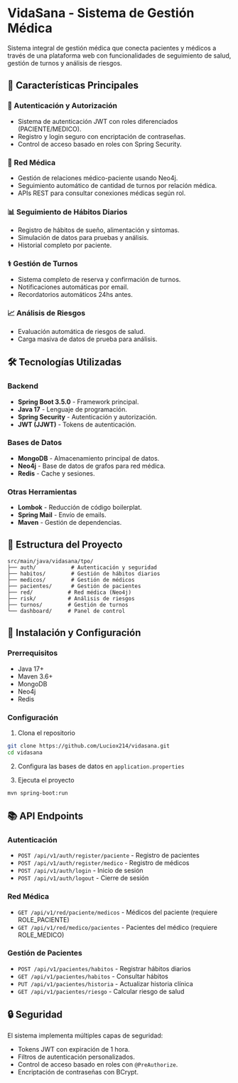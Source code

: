# VidaSana - Sistema de Gestión Médica

Sistema integral de gestión médica que conecta pacientes y médicos a través de una plataforma web con funcionalidades de seguimiento de salud, gestión de turnos y análisis de riesgos.

## 🚀 Características Principales

### 🔐 Autenticación y Autorización
- Sistema de autenticación JWT con roles diferenciados (PACIENTE/MEDICO).
- Registro y login seguro con encriptación de contraseñas.
- Control de acceso basado en roles con Spring Security.

### 🏥 Red Médica
- Gestión de relaciones médico-paciente usando Neo4j.
- Seguimiento automático de cantidad de turnos por relación médica.
- APIs REST para consultar conexiones médicas según rol.

### 📊 Seguimiento de Hábitos Diarios
- Registro de hábitos de sueño, alimentación y síntomas.
- Simulación de datos para pruebas y análisis.
- Historial completo por paciente.

### ⚕️ Gestión de Turnos
- Sistema completo de reserva y confirmación de turnos.
- Notificaciones automáticas por email.
- Recordatorios automáticos 24hs antes.

### 📈 Análisis de Riesgos
- Evaluación automática de riesgos de salud.
- Carga masiva de datos de prueba para análisis.

## 🛠️ Tecnologías Utilizadas

### Backend
- **Spring Boot 3.5.0** - Framework principal.
- **Java 17** - Lenguaje de programación.
- **Spring Security** - Autenticación y autorización.
- **JWT (JJWT)** - Tokens de autenticación.

### Bases de Datos
- **MongoDB** - Almacenamiento principal de datos.
- **Neo4j** - Base de datos de grafos para red médica.
- **Redis** - Cache y sesiones.

### Otras Herramientas
- **Lombok** - Reducción de código boilerplat.
- **Spring Mail** - Envío de emails.
- **Maven** - Gestión de dependencias.

## 📁 Estructura del Proyecto

```
src/main/java/vidasana/tpo/
├── auth/           # Autenticación y seguridad
├── habitos/        # Gestión de hábitos diarios
├── medicos/        # Gestión de médicos
├── pacientes/      # Gestión de pacientes
├── red/           # Red médica (Neo4j)
├── risk/          # Análisis de riesgos
├── turnos/        # Gestión de turnos
└── dashboard/     # Panel de control
```

## 🚀 Instalación y Configuración

### Prerrequisitos
- Java 17+
- Maven 3.6+
- MongoDB
- Neo4j
- Redis

### Configuración
1. Clona el repositorio
```bash
git clone https://github.com/Luciox214/vidasana.git
cd vidasana
```

2. Configura las bases de datos en `application.properties`

3. Ejecuta el proyecto
```bash
mvn spring-boot:run
```

## 📚 API Endpoints

### Autenticación
- `POST /api/v1/auth/register/paciente` - Registro de pacientes
- `POST /api/v1/auth/register/medico` - Registro de médicos  
- `POST /api/v1/auth/login` - Inicio de sesión
- `POST /api/v1/auth/logout` - Cierre de sesión

### Red Médica
- `GET /api/v1/red/paciente/medicos` - Médicos del paciente (requiere ROLE_PACIENTE)
- `GET /api/v1/red/medico/pacientes` - Pacientes del médico (requiere ROLE_MEDICO)

### Gestión de Pacientes
- `POST /api/v1/pacientes/habitos` - Registrar hábitos diarios
- `GET /api/v1/pacientes/habitos` - Consultar hábitos
- `PUT /api/v1/pacientes/historia` - Actualizar historia clínica
- `GET /api/v1/pacientes/riesgo` - Calcular riesgo de salud

## 🔒 Seguridad

El sistema implementa múltiples capas de seguridad:
- Tokens JWT con expiración de 1 hora.
- Filtros de autenticación personalizados. 
- Control de acceso basado en roles con `@PreAuthorize`.
- Encriptación de contraseñas con BCrypt.
